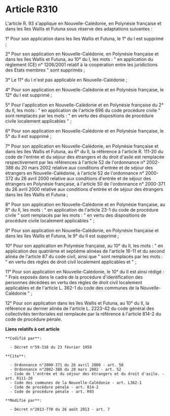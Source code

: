# Article R310

L'article R. 93 s'applique en Nouvelle-Calédonie, en Polynésie française et dans les îles Wallis et Futuna sous réserve des
adaptations suivantes : 

1° Pour son application dans les îles Wallis et Futuna, le 1° du I est supprimé ; 

2° Pour son application en Nouvelle-Calédonie, en Polynésie française et dans les îles Wallis et Futuna, au 10° du I, les
mots : " en application du règlement (CE) n° 1206/2001 relatif à la coopération entre les juridictions des Etats membres "
sont supprimés ; 

3° Le 11° du I n'est pas applicable en Nouvelle-Calédonie ; 

4° Pour son application en Nouvelle-Calédonie et en Polynésie française, le 12° du I est supprimé ; 

5° Pour l'application en Nouvelle-Calédonie et en Polynésie française du 2° du II, les mots : " en application de l'article
696 du code procédure civile " sont remplacés par les mots : " en vertu des dispositions de procédure civile localement
applicables " ; 

6° Pour son application en Nouvelle-Calédonie et en Polynésie française, le 5° du II est supprimé ; 

7° Pour son application en Nouvelle-Calédonie, en Polynésie française et dans les îles Wallis et Futuna, au 6° du II, la
référence à l'article R. 111-20 du code de l'entrée et du séjour des étrangers et du droit d'asile est remplacée
respectivement par les références à l'article 52 de l'ordonnance n° 2002-388 du 20 mars 2002 relative aux conditions d'entrée
et de séjour des étrangers en Nouvelle-Calédonie, à l'article 52 de l'ordonnance n° 2000-372 du 26 avril 2000 relative aux
conditions d'entrée et de séjour des étrangers en Polynésie française, à l'article 50 de l'ordonnance n° 2000-371 du 26 avril
2000 relative aux conditions d'entrée et de séjour des étrangers dans les îles Wallis et Futuna ; 

8° Pour son application en Nouvelle-Calédonie et en Polynésie française, au 8° du II, les mots : " en application de
l'article 23-1 du code de procédure civile " sont remplacés par les mots : " en vertu des dispositions de procédure civile
localement applicables " ; 

9° Pour son application en Nouvelle-Calédonie, en Polynésie française et dans les îles Wallis et Futuna, le 9° du II est
supprimé ; 

10° Pour son application en Polynésie française, au 10° du II, les mots : " en application des quatrième et septième alinéas
de l'article 16-11 et du second alinéa de l'article 87 du code civil, ainsi que " sont remplacés par les mots : " en vertu
des règles de droit civil localement applicables et " ; 

11° Pour son application en Nouvelle-Calédonie, le 10° du II est ainsi rédigé : " Frais exposés dans le cadre de la procédure
d'identification des personnes décédées en vertu des règles de droit civil localement applicables et de l'article L. 362-1 du
code des communes de la Nouvelle-Calédonie " ; 

12° Pour son application dans les îles Wallis et Futuna, au 10° du II, la référence au dernier alinéa de l'article L. 2223-42
du code général des collectivités territoriales est remplacée par la référence à l'article 814-2 du code de procédure pénale.

**Liens relatifs à cet article**

	**Codifié par**:

	  - Décret n°59-318 du 23 février 1959

	**Cite**:

	  - Ordonnance n°2000-371 du 26 avril 2000 - art. 50
	  - Ordonnance n°2002-388 du 20 mars 2002 - art. 52
	  - Code de l'entrée et du séjour des étrangers et du droit d'asile. - art. R111-20
	  - Code des communes de la Nouvelle-Calédonie - art. L362-1
	  - Code de procédure pénale - art. 814-2
	  - Code de procédure pénale - art. R93

	**Modifié par**:

	  - Décret n°2013-770 du 26 août 2013 - art. 7
